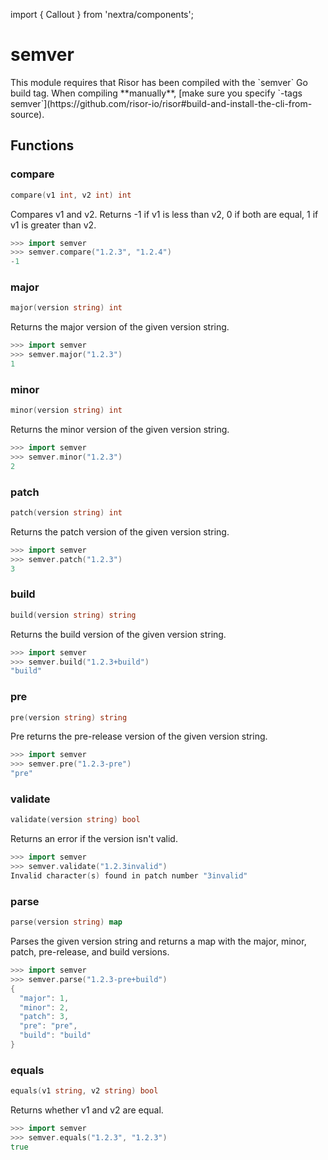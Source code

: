 import { Callout } from 'nextra/components';

# semver

<Callout type="info" emoji="ℹ️">
  This module requires that Risor has been compiled with the `semver` Go build tag.
  When compiling **manually**, [make sure you specify `-tags semver`](https://github.com/risor-io/risor#build-and-install-the-cli-from-source).
</Callout>

## Functions

### compare

```go filename="Function signature"
compare(v1 int, v2 int) int
```

Compares v1 and v2. Returns -1 if v1 is less than v2, 0 if both are equal, 1 if v1 is greater than v2.

```go copy filename="Example"
>>> import semver
>>> semver.compare("1.2.3", "1.2.4")
-1
```

### major

```go filename="Function signature"
major(version string) int
```

Returns the major version of the given version string.

```go copy filename="Example"
>>> import semver
>>> semver.major("1.2.3")
1
```

### minor

```go filename="Function signature"
minor(version string) int
```

Returns the minor version of the given version string.

```go copy filename="Example"
>>> import semver
>>> semver.minor("1.2.3")
2
```

### patch

```go filename="Function signature"
patch(version string) int
```

Returns the patch version of the given version string.

```go copy filename="Example"
>>> import semver
>>> semver.patch("1.2.3")
3
```

### build

```go filename="Function signature"
build(version string) string
```

Returns the build version of the given version string.

```go copy filename="Example"
>>> import semver
>>> semver.build("1.2.3+build")
"build"
```

### pre

```go filename="Function signature"
pre(version string) string
```

Pre returns the pre-release version of the given version string.

```go copy filename="Example"
>>> import semver
>>> semver.pre("1.2.3-pre")
"pre"
```

### validate

```go filename="Function signature"
validate(version string) bool
```

Returns an error if the version isn't valid.

```go copy filename="Example"
>>> import semver
>>> semver.validate("1.2.3invalid")
Invalid character(s) found in patch number "3invalid"
```

### parse

```go filename="Function signature"
parse(version string) map
```

Parses the given version string and returns a map with the major, minor, patch, pre-release, and build versions.

```go copy filename="Example"
>>> import semver
>>> semver.parse("1.2.3-pre+build")
{
  "major": 1,
  "minor": 2,
  "patch": 3,
  "pre": "pre",
  "build": "build"
}
```

### equals

```go filename="Function signature"
equals(v1 string, v2 string) bool
```

Returns whether v1 and v2 are equal.

```go copy filename="Example"
>>> import semver
>>> semver.equals("1.2.3", "1.2.3")
true
```
